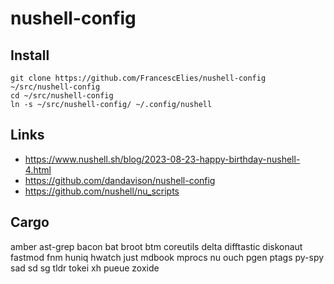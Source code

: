 # nushell-config

## Install
```nu
git clone https://github.com/FrancescElies/nushell-config ~/src/nushell-config
cd ~/src/nushell-config
ln -s ~/src/nushell-config/ ~/.config/nushell
```
## Links
- https://www.nushell.sh/blog/2023-08-23-happy-birthday-nushell-4.html
- https://github.com/dandavison/nushell-config
- https://github.com/nushell/nu_scripts

## Cargo

  amber
  ast-grep
  bacon
  bat
  broot
  btm
  coreutils
  delta
  difftastic
  diskonaut
  fastmod
  fnm
  huniq
  hwatch
  just
  mdbook
  mprocs
  nu
  ouch
  pgen
  ptags
  py-spy
  sad
  sd
  sg
  tldr
  tokei
  xh
  pueue
  zoxide
